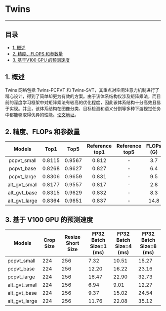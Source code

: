 # Twins
---
## 目录

* [1. 概述](#1)
* [2. 精度、FLOPS 和参数量](#2)
* [3. 基于V100 GPU 的预测速度](#3)

<a name='1'></a>

## 1. 概述
Twins 网络包括 Twins-PCPVT 和 Twins-SVT，其重点对空间注意力机制进行了精心设计，得到了简单却更为有效的方案。由于该体系结构仅涉及矩阵乘法，而目前的深度学习框架中对矩阵乘法有较高的优化程度，因此该体系结构十分高效且易于实现。并且，该体系结构在图像分类、目标检测和语义分割等多种下游视觉任务中都能够取得优异的性能。[论文地址](https://arxiv.org/abs/2104.13840)。

<a name='2'></a>

## 2. 精度、FLOPs 和参数量

| Models        | Top1 | Top5 | Reference<br>top1 | Reference<br>top5 | FLOPs<br>(G) | Params<br>(M) |
|:--:|:--:|:--:|:--:|:--:|:--:|:--:|
| pcpvt_small   | 0.8115 | 0.9567 | 0.812 | - | 3.7 | 24.1   |
| pcpvt_base    | 0.8268 | 0.9627 | 0.827 | - | 6.4 | 43.8   |
| pcpvt_large   | 0.8306 | 0.9659 | 0.831 | - | 9.5 | 60.9   |
| alt_gvt_small | 0.8177 | 0.9557 | 0.817 | - | 2.8  | 24   |
| alt_gvt_base  | 0.8315 | 0.9629 | 0.832 | - | 8.3  | 56   |
| alt_gvt_large | 0.8364 | 0.9651 | 0.837 | - | 14.8 | 99.2   |

<a name='3'></a>

## 3. 基于 V100 GPU 的预测速度

| Models        | Crop Size | Resize Short Size | FP32<br/>Batch Size=1<br/>(ms) | FP32<br/>Batch Size=4<br/>(ms) | FP32<br/>Batch Size=8<br/>(ms) |
| ------------- | --------- | ----------------- | ------------------------------ | ------------------------------ | ------------------------------ |
| pcpvt_small   | 224       | 256               | 7.32                           | 10.51                          | 15.27                          |
| pcpvt_base    | 224       | 256               | 12.20                          | 16.22                          | 23.16                          |
| pcpvt_large   | 224       | 256               | 16.47                          | 22.90                          | 32.73                          |
| alt_gvt_small | 224       | 256               | 6.94                           | 9.01                           | 12.27                          |
| alt_gvt_base  | 224       | 256               | 9.37                           | 15.02                          | 24.54                          |
| alt_gvt_large | 224       | 256               | 11.76                          | 22.08                          | 35.12                          |
